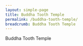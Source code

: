 ```yaml
---
layout: simple-page
title: Buddha Tooth Temple
permalink: /buddha-tooth-temple/
breadcrumb: Buddha Tooth Temple
---
```


<!-- nanogallery2 -->
<style type="text/css"> @import url("https://unpkg.com/nanogallery2@2.4.2/dist/css/nanogallery2.min.css"); </style>

<script  type="text/javascript" src="https://unpkg.com/nanogallery2@2.4.2/dist/jquery.nanogallery2.min.js"></script>

<div id="nanogallery2">Buddha Tooth Temple</div>

<script>
    jQuery(document).ready(function () {
		jQuery("#nanogallery2").nanogallery2( {
        // ### gallery settings ### 
        thumbnailHeight:  150,
        thumbnailWidth:   150,
        itemsBaseURL:     'https://nanogallery2.nanostudio.org/samples/',
                        
        // ### gallery content ### 
        items: [
			{ src: 'berlin1.jpg', srct: 'berlin1_t.jpg', title: 'Berlin 1' },
            { src: 'berlin2.jpg', srct: 'berlin2_t.jpg', title: 'Berlin 2' },
            { src: 'berlin3.jpg', srct: 'berlin3_t.jpg', title: 'Berlin 3' }
			]
        });
    });
</script>